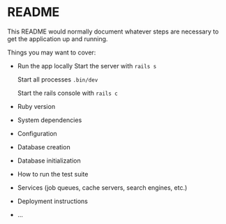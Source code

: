 # README

This README would normally document whatever steps are necessary to get the
application up and running.

Things you may want to cover:

- Run the app locally
  Start the server with `rails s`

  Start all processes `.bin/dev`

  Start the rails console with `rails c`

- Ruby version

- System dependencies

- Configuration

- Database creation

- Database initialization

- How to run the test suite

- Services (job queues, cache servers, search engines, etc.)

- Deployment instructions

- ...
